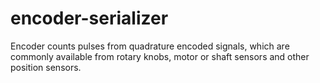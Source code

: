 # encoder-serializer
Encoder counts pulses from quadrature encoded signals, which are commonly available from rotary knobs, motor or shaft sensors and other position sensors.

